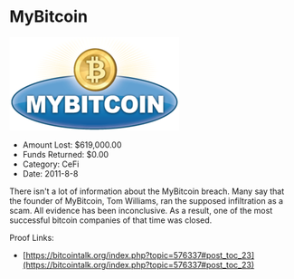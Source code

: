 # MyBitcoin
![MyBitcoin](/rektimages/MyBitcoin-2.png)
- Amount Lost: $619,000.00
- Funds Returned: $0.00
- Category: CeFi
- Date: 2011-8-8

There isn't a lot of information about the MyBitcoin breach. Many say that the founder of MyBitcoin, Tom Williams, ran the supposed infiltration as a scam. All evidence has been inconclusive. As a result, one of the most successful bitcoin companies of that time was closed.


Proof Links:
- [https://bitcointalk.org/index.php?topic=576337#post_toc_23](https://bitcointalk.org/index.php?topic=576337#post_toc_23)


